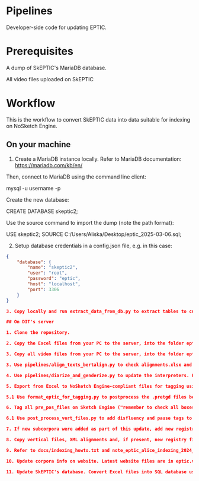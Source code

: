 # Pipelines

Developer-side code for updating EPTIC.

# Prerequisites

A dump of SkEPTIC's MariaDB database.

All video files uploaded on SkEPTIC

# Workflow 

This is the workflow to convert SkEPTIC data into data suitable for indexing on NoSketch Engine.

## On your machine

1. Create a MariaDB instance locally. Refer to MariaDB documentation: https://mariadb.com/kb/en/

Then, connect to MariaDB using the command line client:

mysql -u username -p

Create the new database:

CREATE DATABASE skeptic2;

Use the source command to import the dump (note the path format):

USE skeptic2;
SOURCE C:/Users/Aliska/Desktop/eptic_2025-03-06.sql;

2. Setup database credentials in a config.json file, e.g. in this case:

```json
{
    "database": {
        "name": "skeptic2",
        "user": "root",
        "password": "eptic",
        "host": "localhost",
        "port": 3306
    }
}

3. Copy locally and run extract_data_from_db.py to extract tables to current working directory. Install any required dependencies if missing. Pass config.json path as argument. E.g. python extract_data_from_db.py --config 'D:\eptic\config.json'. This creates a folder with database tables as Excel files.

## On DIT's server

1. Clone the repository.

2. Copy the Excel files from your PC to the server, into the folder eptic.v6/1. database_tables.

3. Copy all video files from your PC to the server, into the folder eptic.v6/video

3. Use pipelines/align_texts_bertalign.py to check alignments.xlsx and align the texts that are not yet aligned and output the new .xml files with all alignments to your path, change line "xml_output_dir='/home/afedotova/EPTIC25/eptic.v5/2. bertalign_alignments'"

4. Use pipelines/diarize_and_genderize.py to update the interpreters. Has to be done from scratch every time so it takes some time. This will update the interpreters Excel file

5. Export from Excel to NoSketch Engine-compliant files for tagging using database_to_pretgd.py. This will create them in folder eptic.v4/3. pre_pos_files. If more languages are added to EPTIC, add them in the dictionary below "# Define full names for languages (add more if new languages are added to EPTIC)"

5.1 Use format_eptic_for_tagging.py to postprocess the .pretgd files before tagging on Sketch Engine (some words need to be adjusted so that the POS-tagger will recognize them correctly, such as truncated words)

6. Tag all pre_pos_files on Sketch Engine ("remember to check all boxes in Expert settings before compiling") and copy them from your PC to the eptic.v4/4. pos_tagged_files folder. When creating the filename, name them using this format: eptic3_LANGUAGE_MODE_DIRECTION.vert, e.g. eptic3_de_sp_tt.vert (because this is the name that we use to refer to them in the registry files). Remove <doc id= tag added by Sketch Engine

6.1 Use post_process_vert_files.py to add disfluency and pause tags to the POS-tagged .vert files. Adjust this code if new languages are added. Usage: python post_process_vert_files.py /home/afedotova/EPTIC25/eptic.v4/4.\ pos_tagged_files/fi_sp_tt.vert output_file.vert

7. If new subcorpora were added as part of this update, add new registry files in 5. NoSkE_files, i.e. if there are .vert files for which we don't have a registry file with the same name already. Latest registry files are in eptic.v4/5. NoSkE_files/registry

8. Copy vertical files, XML alignments and, if present, new registry files from current server to bellatrix.sslmit.unibo.it server (NoSketch Engine server)

9. Refer to docs/indexing_howto.txt and note_eptic_alice_indexing_2024_01_19.txt for details about indexing corpora on NoSketch Engine (CHECK THEM AGAIN)

10. Update corpora info on website. Latest website files are in eptic.v4/website

11. Update SkEPTIC's database. Convert Excel files into SQL database using https://sqlizer.io/

